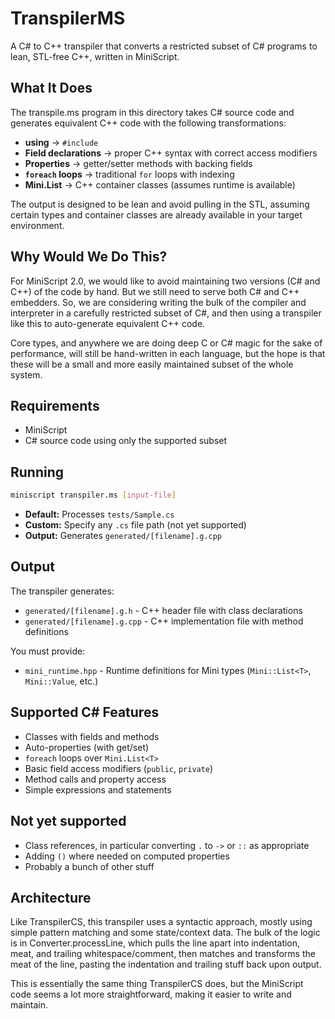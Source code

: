# TranspilerMS

A C# to C++ transpiler that converts a restricted subset of C# programs to lean, STL-free C++, written in MiniScript.

## What It Does

The transpile.ms program in this directory takes C# source code and generates equivalent C++ code with the following transformations:

- **using** → `#include`
- **Field declarations** → proper C++ syntax with correct access modifiers
- **Properties** → getter/setter methods with backing fields
- **`foreach` loops** → traditional `for` loops with indexing  
- **Mini.List<T>** → C++ container classes (assumes runtime is available)

The output is designed to be lean and avoid pulling in the STL, assuming certain types and container classes are already available in your target environment.

## Why Would We Do This?

For MiniScript 2.0, we would like to avoid maintaining two versions (C# and C++) of the code by hand.  But we still need to serve both C# and C++ embedders.  So, we are considering writing the bulk of the compiler and interpreter in a carefully restricted subset of C#, and then using a transpiler like this to auto-generate equivalent C++ code.

Core types, and anywhere we are doing deep C or C# magic for the sake of performance, will still be hand-written in each language, but the hope is that these will be a small and more easily maintained subset of the whole system.

## Requirements

- MiniScript
- C# source code using only the supported subset

## Running

```bash
miniscript transpiler.ms [input-file]
```

- **Default:** Processes `tests/Sample.cs` 
- **Custom:** Specify any `.cs` file path (not yet supported)
- **Output:** Generates `generated/[filename].g.cpp`

## Output

The transpiler generates:
- `generated/[filename].g.h` - C++ header file with class declarations
- `generated/[filename].g.cpp` - C++ implementation file with method definitions

You must provide:
- `mini_runtime.hpp` - Runtime definitions for Mini types (`Mini::List<T>`, `Mini::Value`, etc.)

## Supported C# Features

- Classes with fields and methods
- Auto-properties (with get/set)
- `foreach` loops over `Mini.List<T>`
- Basic field access modifiers (`public`, `private`)
- Method calls and property access
- Simple expressions and statements

## Not yet supported

- Class references, in particular converting `.` to `->` or `::` as appropriate
- Adding `()` where needed on computed properties
- Probably a bunch of other stuff

## Architecture

Like TranspilerCS, this transpiler uses a syntactic approach, mostly using simple pattern matching and some state/context data.  The bulk of the logic is in Converter.processLine, which pulls the line apart into indentation, meat, and trailing whitespace/comment, then matches and transforms the meat of the line, pasting the indentation and trailing stuff back upon output.

This is essentially the same thing TranspilerCS does, but the MiniScript code seems a lot more straightforward, making it easier to write and maintain.
